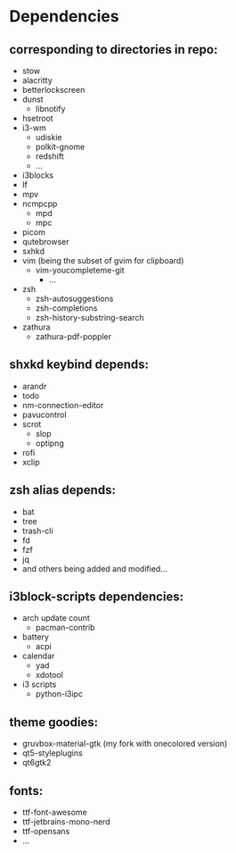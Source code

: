 # Dependencies

## corresponding to directories in repo:
- stow
- alacritty
- betterlockscreen
- dunst
  - libnotify
- hsetroot
- i3-wm
  - udiskie
  - polkit-gnome
  - redshift
  - ...
- i3blocks
- lf
- mpv
- ncmpcpp
    - mpd
    - mpc
- picom
- qutebrowser
- sxhkd
- vim (being the subset of gvim for clipboard)
  - vim-youcompleteme-git
    - ...
- zsh
  - zsh-autosuggestions
  - zsh-completions
  - zsh-history-substring-search
- zathura
  - zathura-pdf-poppler

## shxkd keybind depends:
- arandr
- todo
- nm-connection-editor
- pavucontrol
- scrot
  - slop
  - optipng
- rofi
- xclip

## zsh alias depends:
- bat
- tree
- trash-cli
- fd
- fzf
- jq
- and others being added and modified...

## i3block-scripts dependencies:
- arch update count
   - pacman-contrib
- battery
    - acpi
- calendar
    - yad
    - xdotool
- i3 scripts
    - python-i3ipc

## theme goodies:
- gruvbox-material-gtk (my fork with onecolored version)
- qt5-styleplugins
- qt6gtk2

## fonts:
- ttf-font-awesome
- ttf-jetbrains-mono-nerd
- ttf-opensans
- ...
